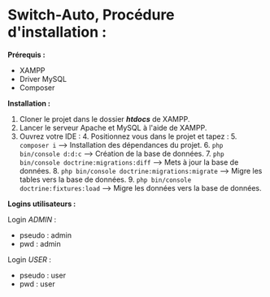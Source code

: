 # Switch-Auto, Procédure d'installation :

**Prérequis :**
- XAMPP
- Driver MySQL
- Composer

**Installation :**

1. Cloner le projet dans le dossier ***htdocs*** de XAMPP.
2. Lancer le serveur Apache et MySQL à l'aide de XAMPP.
3. Ouvrez votre IDE :
    4. Positionnez vous dans le projet et tapez :
    5. `composer i` --> Installation des dépendances du projet.
    6. `php bin/console d:d:c`  --> Création de la base de données.
    7. `php bin/console doctrine:migrations:diff` --> Mets à jour la base de données.
    8. `php bin/console doctrine:migrations:migrate` --> Migre les tables vers la base de données.
    9. `php bin/console doctrine:fixtures:load` --> Migre les données vers la base de données.

**Logins utilisateurs :**

Login _ADMIN_ :
- pseudo : admin
- pwd : admin

Login _USER_ :
- pseudo : user
- pwd : user